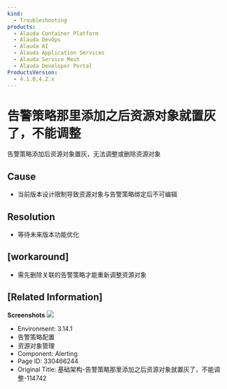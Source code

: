 ```yaml
---
kind:
  - Troubleshooting
products:
  - Alauda Container Platform
  - Alauda DevOps
  - Alauda AI
  - Alauda Application Services
  - Alauda Service Mesh
  - Alauda Developer Portal
ProductsVersion:
  - 4.1.0,4.2.x
---
```

<!-- A type of document that involves encountering a fault, diagnosing it, performing root cause analysis, and providing solutions. -->

# 告警策略那里添加之后资源对象就置灰了，不能调整

告警策略添加后资源对象置灰，无法调整或删除资源对象

## Cause
- 当前版本设计限制导致资源对象与告警策略绑定后不可编辑

## Resolution
- 等待未来版本功能优化

## [workaround]
- 需先删除关联的告警策略才能重新调整资源对象

## [Related Information]
**Screenshots**
![](assets/ji-chu-jia-gou-gao-jing-ce-lue-na-li-tian-jia-zhi-hou-zi-yuan-dui-xiang-jiu-zhi/%25E5%2591%258A%25E8%25AD%25A6%25E7%25AD%2596%25E7%2595%25A5%25E7%25BD%25AE%25E7%2581%25B0_1.png)
- Environment: 3.14.1
- 告警策略配置
- 资源对象管理
- Component: Alerting
- Page ID: 330466244
- Original Title: 基础架构-告警策略那里添加之后资源对象就置灰了，不能调整-114742
